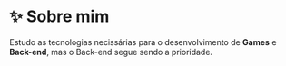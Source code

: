 <h1>&#x2728; Sobre mim</h1>
<p>Estudo as tecnologias necissárias para o desenvolvimento de <strong>Games</strong> e <strong>Back-end</strong>, mas o Back-end segue sendo a prioridade.</p>
